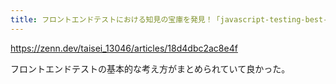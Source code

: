```yaml
---
title: フロントエンドテストにおける知見の宝庫を発見！「javascript-testing-best-practices」
---
```


https://zenn.dev/taisei_13046/articles/18d4dbc2ac8e4f

フロントエンドテストの基本的な考え方がまとめられていて良かった。

